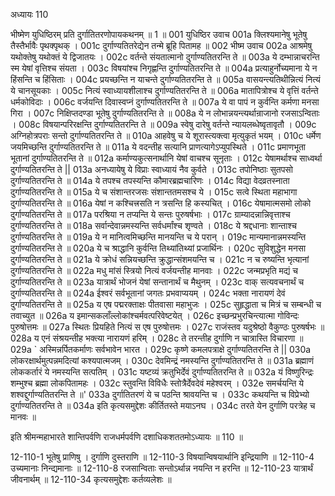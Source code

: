 अध्यायः 110

भीष्मेण युधिष्ठिरम् प्रति दुर्गातितरणोपायकथनम् ॥ 1 ॥
001	युधिष्ठिर उवाच 
001a	क्लिश्यमानेषु भूतेषु तैस्तैर्भावैः पृथक्पृथक् ।
001c	दुर्गाण्यतितरेद्येन तन्मे ब्रूहि पितामह ॥
002	भीष्म उवाच 
002a	आश्रमेषु यथोक्तेषु यथोक्तं ये द्विजातयः ।
002c	वर्तन्ते संयतात्मानो दुर्गाण्यतितरन्ति ते ॥
003a	ये दम्भान्नाचरन्ति स्म येषां वृत्तिश्च संयता ।
003c	विषयांश्च निगृह्णन्ति दुर्गाण्यतितरन्ति ते ॥
004a	प्रत्याहुर्नोच्यमाना ये न हिंसन्ति च हिंसिताः ।
004c	प्रयच्छन्ति न याचन्ते दुर्गाण्यतितरन्ति ते ॥
005a	वासयन्त्यतिथीन्नित्यं नित्यं ये चानसूयकाः ।
005c	नित्यं स्वाध्यायशीलाश्च दुर्गाण्यतितरन्ति ते ॥
006a	मातापित्रोश्च ये वृत्तिं वर्तन्ते धर्मकोविदाः ।
006c	वर्जयन्ति दिवास्वप्नं दुर्गाण्यतितरन्ति ते ॥
007a	ये वा पापं न कुर्वन्ति कर्मणा मनसा गिरा ।
007c	निक्षिप्तदण्डा भूतेषु दुर्गाण्यतितरन्ति ते ॥
008a	ये न लोभान्नयन्त्यर्थान्राजानो रजसाऽन्विताः ।
008c	विषयान्परिरक्षन्ति दुर्गाण्यतितरन्ति ते ॥
009a	स्वेषु दारेषु वर्तन्ते न्यायलब्धेष्वृतावृतौ ।
009c	अग्निहोत्रपराः सन्तो दुर्गाण्यतितरन्ति ते ॥
010a	आहवेषु च ये शूरास्त्यक्त्वा मृत्युकृतं भयम् ।
010c	धर्मेण जयमिच्छन्ति दुर्गाण्यतितरन्ति ते ॥
011a	ये वदन्तीह सत्यानि प्राणत्यागेऽप्युपस्थिते ।
011c	प्रमाणभूता भूतानां दुर्गाण्यतितरन्ति ते ॥
012a	कर्माण्यकुत्सनार्थानि येषां वाचश्च सूनृताः ।
012c	येषामर्थाश्च साध्वर्था दुर्गाण्यतितरन्ति ते ||
013a	अनध्यायेषु ये विप्राः स्वाध्यायं नैव कुर्वते ।
013c	तपोनिष्ठाः सुतपसो दुर्गाण्यतितरन्ति ते ॥
014a	ये तपश्च तपस्यन्ति कौमारब्रह्मचारिणः ।
014c	विद्या वेदव्रतस्नाता दुर्गाण्यतितरन्ति ते ॥
015a	ये च संशान्तरजसः संशान्ततमसश्च ये ।
015c	सत्वे स्थिता महाभागा दुर्गाण्यतितरन्ति ते ॥
016a	येषां न कश्चित्त्रसति न त्रसन्ति हि कस्यचित् ।
016c	येषामात्मसमो लोको दुर्गाण्यतितरन्ति ते ॥
017a	परश्रिया न तप्यन्ति ये सन्तः पुरुषर्षभाः ।
017c	ग्राम्यादन्नान्निवृत्ताश्च दुर्गाण्यतितरन्ति ते ॥
018a	सर्वान्देवान्नमस्यन्ति सर्वधर्मांश्च शृण्वते ।
018c	ये श्रद्दधानाः शान्ताश्च दुर्गाण्यतितरन्ति ते ॥
019a	ये न मानित्वमिच्छन्ति मानयन्ति च ये परान् ।
019c	मान्यमानान्नमस्यन्ति दुर्गाण्यतितरन्ति ते ॥
020a	ये च श्राद्धानि कुर्वन्ति तिथ्यांतिथ्यां प्रजार्थिनः ।
020c	सुविशुद्धेन मनसा दुर्गाण्यतितरन्ति ते ॥
021a	ये क्रोधं सन्नियच्छन्ति क्रुद्धान्संशमयन्ति च ।
021c	न च रुष्यन्ति भृत्यानां दुर्गाण्यतितरन्ति ते ॥
022a	मधु मांसं स्त्रियो नित्यं वर्जयन्तीह मानवाः ।
022c	जन्मप्रभृति मद्यं च दुर्गाण्यतितरन्ति ते ॥
023a	यात्रार्थं भोजनं येषां सन्तानार्थं च मैथुनम् ।
023c	वाक् सत्यवचनार्थं च दुर्गाण्यतितरन्ति ते ॥
024a	ईश्वरं सर्वभूतानां जगतः प्रभवाप्ययम् ।
024c	भक्ता नारायणं देवं दुर्गाण्यतितरन्ति ते ॥
025a	य एष पद्मरक्ताक्षः पीतवासा महाभुजः ।
025c	सुहृद्धाता च मित्रं च सम्बन्धी च तवाच्युत ॥
026a	य इमान्सकलाँल्लोकांश्चर्मवत्परिवेष्टयेत् ।
026c	इच्छन्प्रभुरचिन्त्यात्मा गोविन्दः पुरुषोत्तमः ॥
027a	स्थितः प्रियहिते नित्यं स एष पुरुषोत्तमः ।
027c	राजंस्तव यदुश्रेष्ठो वैकुण्ठः पुरुषर्षभः ॥
028a	य एनं संश्रयन्तीह भक्त्या नारायणं हरिम् ।
028c	ते तरन्तीह दुर्गाणि न चात्रास्ति विचारणा ॥
029a	` अस्मिन्नर्पितकर्माणः सर्वभावेन भारत ।
029c	कृष्णे कमलपत्राक्षे दुर्गाण्यतितरन्ति ते ||
030a	लोकरक्षार्थमुत्पन्नमदित्यां कश्यपात्मजम् ।
030c	देवमिन्द्रं नमस्यन्ति दुर्गाण्यतितरन्ति ते ॥
031a	ब्रह्माणं लोककर्तारं ये नमस्यन्ति सत्पतिम् ।
031c	यष्टव्यं क्रतुभिर्देवं दुर्गाण्यतितरन्ति ते ॥
032a	यं विष्णुरिन्द्रः शम्भुश्च ब्रह्मा लोकपितामहः ।
032c	स्तुवन्ति विविधैः स्तोत्रैर्देवदेवं महेश्वरम् ।
032e	समर्चयन्ति ये शश्वद्दुर्गाण्यतितरन्ति ते ॥'
033a	दुर्गातितरणं ये च पठन्ति श्रावयन्ति च ।
033c	कथयन्ति च विप्रेभ्यो दुर्गाण्यतितरन्ति ते ॥
034a	इति कृत्यसमुद्देशः कीर्तितस्ते मयाऽनघ ।
034c	तरते येन दुर्गाणि परत्रेह च मानवः ॥ 

इति श्रीमन्महाभारते शान्तिपर्वणि राजधर्मपर्वणि दशाधिकशततमोऽध्यायः ॥ 110 ॥

12-110-1 भूतेषु प्राणिषु । दुर्गाणि दुस्तराणि ॥ 12-110-3 विषयान्विषयार्थानि इन्द्रियाणि ॥ 12-110-4 उच्यमानाः निन्द्यमानाः ॥ 12-110-8 रजसान्विताः सन्तोऽर्थान्न नयन्ति न हरन्ति ॥ 12-110-23 यात्रार्थं जीवनार्थम् ॥ 12-110-34 कृत्यसमुद्देशः कर्तव्यलेशः ॥

